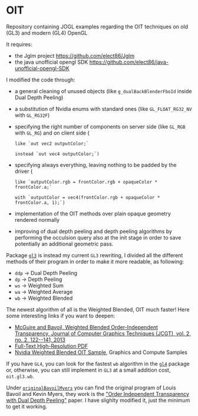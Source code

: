 OIT
============

Repository containing JOGL examples regarding the OIT techniques on old (GL3) and modern (GL4) OpenGL

It requires:

- the Jglm project https://github.com/elect86/Jglm
- the java unofficial opengl SDK https://github.com/elect86/java-unofficial-opengl-SDK

I modified the code through:
- a general cleaning of unused objects (like `g_dualBackBlenderFboId` inside Dual Depth Peeling)
- a substitution of Nvidia enums with standard ones (like `GL_FLOAT_RG32_NV` with `GL_RG32F`)
- specifying the right number of components on server side (like `GL_RGB` with `GL_RG`) and on client side (

      like `out vec2 outputColor;` 
      
      instead `out vec4 outputColor;`)
- specifying always everything, leaving nothing to be padded by the driver (

      like `outputColor.rgb = frontColor.rgb + opaqueColor * frontColor.a;` 
  
      with `outputColor = vec4(frontColor.rgb + opaqueColor * frontColor.a, 1);`)
- implementation of the OIT methods over plain opaque geometry rendered normally
- improving of dual depth peeling and depth peeling algorithms by performing the occulsion query also at the init stage in order to save potentially an additional geometric pass.

Package [`gl3`](https://github.com/elect86/depthPeeling/tree/master/DepthPeeling/src/oit/gl3) is instead my current `GL3` rewriting, I divided all the different methods of their program in order to make it more readable, as following:

- `ddp` -> Dual Depth Peeling
- `dp` -> Depth Peeling 
- `ws` -> Weighted Sum
- `wa` -> Weighted Average
- `wb` -> Weighted Blended

The newest algorithm of all is the Weighted Blended, OIT much faster! Here some interesting links if you want to deepen:

- [McGuire and Bavoil, Weighted Blended Order-Independent Transparency, Journal of Computer Graphics Techniques (JCGT), vol. 2, no. 2, 122--141, 2013](http://jcgt.org/published/0002/02/09/)
- [Full-Text High-Resolution PDF](http://jcgt.org/published/0002/02/09/paper.pdf)
- [Nvidia Weighted Blended OIT Sample](http://docs.nvidia.com/gameworks/content/gameworkslibrary/graphicssamples/opengl_samples/weightedblendedoitsample.htm), Graphics and Compute Samples

If you have `GL4`, you can look for the fastest `wb` algorithm in the [`gl4`](https://github.com/elect86/depthPeeling/tree/master/DepthPeeling/src/oit/gl4) package or, otherwise, you can still implement in `GL3` at a small addition cost, `oit.gl3.wb`.


Under [`originalBavoilMyers`](https://github.com/elect86/depthPeeling/tree/master/DepthPeeling/src/oit/originalBavoilMyers) you can find the original program of Louis Bavoil and Kevin Myers, they work is the ["Order Independent Transparency with Dual Depth Peeling"](http://developer.download.nvidia.com/SDK/10/opengl/src/dual_depth_peeling/doc/DualDepthPeeling.pdf) paper. I have slighlty modified it, just the minimum to get it working.
